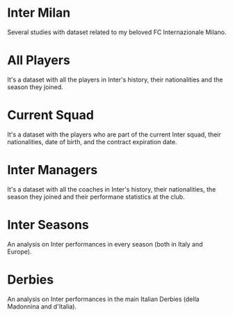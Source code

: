 # Inter Milan
Several studies with dataset related to my beloved FC Internazionale Milano.

# All Players
It's a dataset with all the players in Inter's history, their nationalities and the season they joined.

# Current Squad
It's a dataset with the players who are part of the current Inter squad, their nationalities, date of birth, and the contract expiration date.

# Inter Managers
It's a dataset with all the coaches in Inter's history, their nationalities, the season they joined and their performane statistics at the club.

# Inter Seasons
An analysis on Inter performances in every season (both in Italy and Europe).

# Derbies
An analysis on Inter performances in the main Italian Derbies (della Madonnina and d'Italia).

